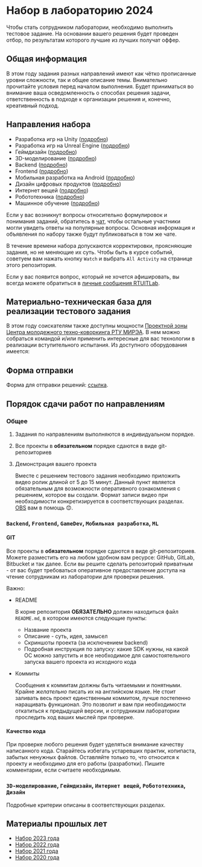 # Набор в лабораторию 2024

Чтобы стать сотрудником лаборатории, необходимо выполнить тестовое задание. На основании вашего решения будет проведен отбор, по результатам которого лучшие из лучших получат оффер.

## Общая информация

В этом году задания разных направлений имеют как чётко прописанные уровни сложности, так и общее описание темы. Внимательно прочитайте условия перед началом выполнения. Будет приниматься во внимание ваша осведомленность о способах решения задачи, ответственность в подходе к организации решения и, конечно, креативный подход.

## Направления набора

* Разработка игр на Unity ([подробно](requirements/unity/README.md))
* Разработка игр на Unreal Engine ([подробно](requirements/unreal-engine/README.md))
* Геймдизайн ([подробно](requirements/game-design/README.md))
* 3D-моделирование ([подробно](requirements/3d/README.md))
* Backend ([подробно](requirements/back/README.md))
* Frontend ([подробно](requirements/front/README.md))
* Мобильная разработка на Android ([подробно](requirements/mobile/README.md))
* Дизайн цифровых продуктов ([подробно](requirements/design/README.md))
* Интернет вещей ([подробно](requirements/iot/README.md))
* Робототехника ([подробно](requirements/robot/README.md))
* Машинное обучение ([подробно](requirements/ai/README.md))

Если у вас возникнут вопросы относительно формулировок и понимания заданий, обратитесь в [чат](https://t.me/rtuitlab_2024_enrollment), чтобы остальные участники могли увидеть ответы на популярные вопросы. Основная информация и объявления по набору также будут публиковаться в том же чате.

В течение времени набора допускаются корректировки, проясняющие задания, но не меняющие их суть. Чтобы быть в курсе событий, советуем вам нажать кнопку `Watch` и выбрать `All Activity` на странице этого репозитория.

Если у вас появится вопрос, который не хочется афишировать, вы всегда можете обратиться в [личные сообщения RTUITLab](https://vk.com/rtuitlab).

## Материально-техническая база для реализации тестового задания
В этом году соискателям также доступны мощности [Проектной зоны Центра молодежного техно-коворкинга РТУ МИРЭА](https://vk.com/rtu_tc). В нем можно собраться командой и/или применить интересные для вас технологии в реализации вступительного испытания. Из доступного оборудования имеется:

## Форма отправки
Форма для отправки решений: [ссылка](https://forms.gle/AraTJeS91KsQWaTP8).

## Порядок сдачи работ по направлениям

### Общее
1. Задания по направлениям выполняются в индивидуальном порядке.
2. Все проекты в **обязательном** порядке сдаются в виде git-репозиториев
3. Демонстрация вашего проекта
    
    Вместе с решением тестового задания необходимо приложить видео ролик длиной от 5 до 15 минут. Данный пункт является обязательным для возможности оперативного ознакомления с решением, которое вы создали. Формат записи видео при необходимости конкретизируется в соответствующих разделах. [OBS](https://obsproject.com/) вам в помощь 😊.


### `Backend`, `Frontend`, `GameDev`, `Мобильная разработка`, `ML`
#### **GIT**

Все проекты в **обязательном** порядке сдаются в виде git-репозиториев. Можете разместить его на любом удобном вам ресурсе: GitHub, GitLab, Bitbucket и так далее. Если вы решите сделать репозиторий приватным - от вас будет требоваться оперативное предоставление доступа на чтение сотрудникам из лаборатории для проверки решения.

Важно:
* README

    В корне репозитория **ОБЯЗАТЕЛЬНО** должен находиться файл `README.md`, в котором имеются следующие пункты:
    * Название проекта
    * Описание - суть, идея, замысел
    * Скриншоты проекта (за исключением backend)
    * Подробная инструкция по запуску: какие SDK нужны, на какой ОС можно запустить и все необходимое для самостоятельного запуска вашего проекта из исходного кода
* Коммиты

    Сообщения к коммитам должны быть читаемыми и понятными. Крайне *желательно* писать их на английском языке. Не стоит заливать весь проект единственным коммитом, лучше постепенно наращивать функционал. Это позволит и вам при необходимости откатиться к предыдущей версии, и сотрудникам лаборатории проследить ход ваших мыслей при проверке.

#### **Качество кода**

При проверке любого решения будет уделяться внимание качеству написанного кода. Старайтесь избегать устаревших практик, копипаста, забытых ненужных файлов. Оставляйте только то, что относится к проекту и необходимо для его работы (разработки). Пишите комментарии, если считаете необходимым.

### `3D-моделирование`, `Геймдизайн`, `Интернет вещей`, `Робототехника`, `Дизайн`
Подробные критерии описаны в соответствующих разделах.

## Материалы прошлых лет

* [Набор 2023 года](2023)
* [Набор 2022 года](2022)
* [Набор 2021 года](2021)
* [Набор 2020 года](2020)
